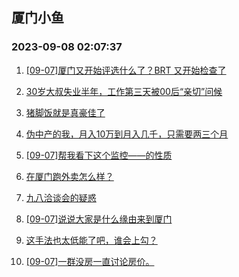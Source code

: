 ## 厦门小鱼 
### 2023-09-08 02:07:37

1. [[09-07]厦门又开始评选什么了？BRT 又开始检查了](http://bbs.xmfish.com/read-htm-tid-18067575.html)

2. [30岁大叔失业半年，工作第三天被00后“亲切”问候](http://bbs.xmfish.com/read-htm-tid-18067745.html)

3. [猪脚饭就是真豪佳了](http://bbs.xmfish.com/read-htm-tid-18067831.html)

4. [伪中产的我，月入10万到月入几千，只需要两三个月](http://bbs.xmfish.com/read-htm-tid-18067776.html)

5. [[09-07]帮我看下这个监控——的性质](http://bbs.xmfish.com/read-htm-tid-18067883.html)

6. [在厦门跑外卖怎么样？](http://bbs.xmfish.com/read-htm-tid-18067679.html)

7. [九八洽谈会的疑惑](http://bbs.xmfish.com/read-htm-tid-18067775.html)

8. [[09-07]说说大家是什么缘由来到厦门](http://bbs.xmfish.com/read-htm-tid-18067843.html)

9. [这手法也太低能了吧，谁会上勾？](http://bbs.xmfish.com/read-htm-tid-18067571.html)

10. [[09-07]一群没房一直讨论房价。](http://bbs.xmfish.com/read-htm-tid-18067839.html)

